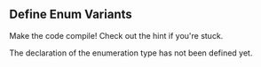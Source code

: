 ## Define Enum Variants

<p>Make the code compile! Check out the hint if you're stuck.</p>

<div class="hint">The declaration of the enumeration type has not been defined yet.</div>

